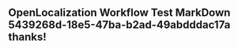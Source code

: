 <properties
ms.topic="hero-topic"
ms.test1="hero-topic"
ms.test2="test"/>

## OpenLocalization Workflow Test MarkDown 5439268d-18e5-47ba-b2ad-49abdddac17a thanks!
